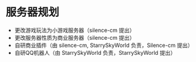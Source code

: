 # 服务器规划
- 更改游戏玩法为小游戏服务器（silence-cm 提出）
- 更改服务器性质为商业服务器（silence-cm 提出）
- 自研商业插件（由 silence-cm, StarrySkyWorld 负责，Silence-cm 提出）
- 自研QQ机器人（由 StarrySkyWorld 负责，StarrySkyWorld 提出）
